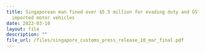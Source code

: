 ```yaml
---
title: Singaporean man fined over $5.5 million for evading duty and GST on
  imported motor vehicles
date: 2022-03-10
layout: file
description: ""
file_url: /files/singapore_customs_press_release_10_mar_final.pdf
---
```

